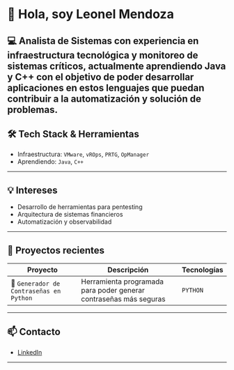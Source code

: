 # 👋 Hola, soy Leonel Mendoza

💻 **Analista de Sistemas** con experiencia en infraestructura tecnológica y monitoreo de sistemas críticos, actualmente aprendiendo **Java** y **C++** con el objetivo de poder desarrollar aplicaciones en estos lenguajes que puedan contribuir a la automatización y solución de problemas.
---

## 🛠️ Tech Stack & Herramientas
- Infraestructura: `VMware`, `vROps`, `PRTG`, `OpManager`
- Aprendiendo: `Java`, `C++`

---

## 💡 Intereses

- Desarrollo de herramientas para pentesting
- Arquitectura de sistemas financieros
- Automatización y observabilidad

---

## 🚀 Proyectos recientes

| Proyecto | Descripción | Tecnologías |
|---------|-------------|-------------|
| 🔐 `Generador de Contraseñas en Python` | Herramienta programada para poder generar contraseñas más seguras | `PYTHON`|

---

## 📫 Contacto

- [LinkedIn](https://www.linkedin.com/in/leonel-mendoza-25581b260/)

---


